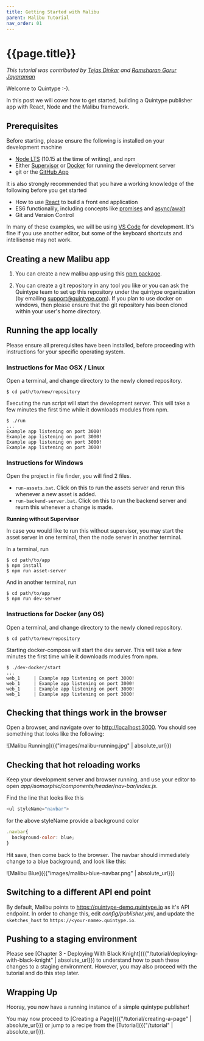 ```yaml
---
title: Getting Started with Malibu
parent: Malibu Tutorial
nav_order: 01
---
```


# {{page.title}}

_This tutorial was contributed by [Tejas Dinkar](https://twitter.com/tdinkar) and [Ramsharan Gorur Jayaraman](https://github.com/sharangj)_

Welcome to Quintype :-).

In this post we will cover how to get started, building a Quintype publisher app with React, Node and the Malibu framework.

## Prerequisites

Before starting, please ensure the following is installed on your development machine

- [Node LTS](https://nodejs.org) (10.15 at the time of writing), and npm
- Either [Supervisor](http://supervisord.org) or [Docker](https://www.docker.com) for running the development server
- git or the [GitHub App](https://desktop.github.com)

It is also strongly recommended that you have a working knowledge of the following before you get started

- How to use [React](https://reactjs.org) to build a front end application
- ES6 functionalily, including concepts like [promises](https://developers.google.com/web/fundamentals/primers/promises) and [async/await](https://developers.google.com/web/fundamentals/primers/async-functions)
- Git and Version Control

In many of these examples, we will be using [VS Code](https://code.visualstudio.com) for development. It's fine if you use another editor, but some of the keyboard shortcuts and intellisense may not work.

## Creating a new Malibu app

1. You can create a new malibu app using this [npm package](https://www.npmjs.com/package/@quintype/create-malibu-app).

2. You can create a git repository in any tool you like or you can ask the Quintype team to set up this repository under the quintype organization (by emailing support@quintype.com). If you plan to use docker on windows, then please ensure that the git repository has been cloned within your user's home directory.

## Running the app locally

Please ensure all prerequisites have been installed, before proceeding with instructions for your specific operating system.

### Instructions for Mac OSX / Linux

Open a terminal, and change directory to the newly cloned repository.

```shell
$ cd path/to/new/repository
```

Executing the run script will start the development server. This will take a few minutes the first time while it downloads modules from npm.

```shell
$ ./run
...
Example app listening on port 3000!
Example app listening on port 3000!
Example app listening on port 3000!
Example app listening on port 3000!
```

### Instructions for Windows

Open the project in file finder, you will find 2 files.

- `run-assets.bat`. Click on this to run the assets server and rerun this whenever a new asset is added.
- `run-backend-server.bat`. Click on this to run the backend server and reurn this whenever a change is made.

**Running without Supervisor**

In case you would like to run this without supervisor, you may start the asset server in one terminal, then the node server in another terminal.

In a terminal, run

```shell
$ cd path/to/app
$ npm install
$ npm run asset-server
```

And in another terminal, run

```shell
$ cd path/to/app
$ npm run dev-server
```

### Instructions for Docker (any OS)

Open a terminal, and change directory to the newly cloned repository.

```shell
$ cd path/to/new/repository
```

Starting docker-compose will start the dev server. This will take a few minutes the first time while it downloads modules from npm.

```shell
$ ./dev-docker/start
...
web_1     | Example app listening on port 3000!
web_1     | Example app listening on port 3000!
web_1     | Example app listening on port 3000!
web_1     | Example app listening on port 3000!
```

## Checking that things work in the browser

Open a browser, and navigate over to [http://localhost:3000](http://localhost:3000). You should see something that looks like the following:

![Malibu Running]({{"images/malibu-running.jpg" | absolute_url}})

## Checking that hot reloading works

Keep your development server and browser running, and use your editor to open _app/isomorphic/components/header/nav-bar/index.js_.

Find the line that looks like this

```javascript
<ul styleName="navbar">
```

for the above styleName provide a background color

```javascript
.navbar{
  background-color: blue;
}
```

Hit save, then come back to the browser. The navbar should immediately change to a blue background, and look like this:

![Malibu Blue]({{"images/malibu-blue-navbar.png" | absolute_url}})

## Switching to a different API end point

By default, Malibu points to https://quintype-demo.quintype.io as it's API endpoint. In order to change this, edit _config/publisher.yml_, and update the `sketches_host` to `https://<your-name>.quintype.io`.

## Pushing to a staging environment

Please see [Chapter 3 - Deploying With Black Knight]({{"/tutorial/deploying-with-black-knight" | absolute_url}}) to understand how to push these changes to a staging environment. However, you may also proceed with the tutorial and do this step later.

## Wrapping Up

Hooray, you now have a running instance of a simple quintype publisher!

You may now proceed to [Creating a Page]({{"/tutorial/creating-a-page" | absolute_url}}) or jump to a recipe from the [Tutorial]({{"/tutorial" | absolute_url}}).
